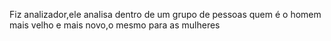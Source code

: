 Fiz analizador,ele analisa dentro de um grupo de pessoas quem é o homem mais velho e mais novo,o mesmo para as mulheres
